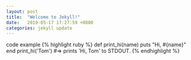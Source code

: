 ```yaml
---
layout: post
title:  "Welcome to Jekyll!"
date:   2019-05-17 17:27:59 +0800
categories: jekyll update
---
```

code example
{% highlight ruby %}
def print_hi(name)
  puts "Hi, #{name}"
end
print_hi('Tom')
#=> prints 'Hi, Tom' to STDOUT.
{% endhighlight %}
